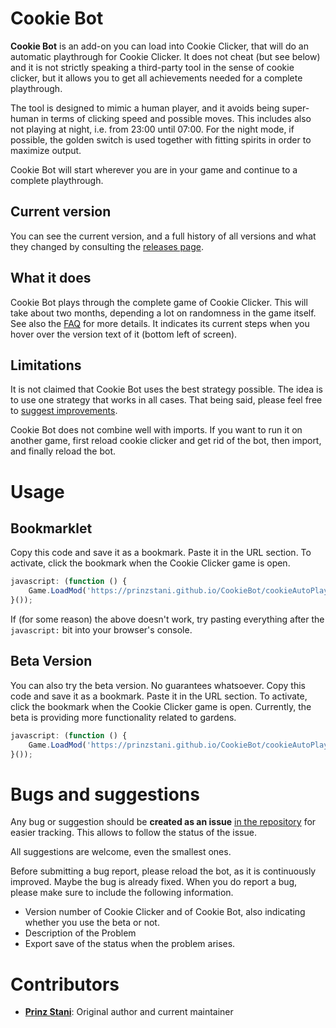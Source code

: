 # Cookie Bot
**Cookie Bot** is an add-on you can load  into Cookie Clicker, that will do an automatic playthrough for Cookie Clicker. It does not cheat (but see below) and it is not strictly speaking a third-party tool in the sense of cookie clicker, but it allows you to get all achievements needed for a complete playthrough.

The tool is designed to mimic a human player, and it avoids being super-human in terms of clicking speed and possible moves. This includes also not playing at night, i.e. from 23:00 until 07:00. For the night mode, if possible, the golden switch is used together with fitting spirits in order to maximize output.

Cookie Bot will start wherever you are in your game and continue to a complete playthrough.

## Current version

You can see the current version, and a full history of all versions and what they changed by consulting the [releases page](https://github.com/prinzstani/CookieBot/releases).

## What it does

Cookie Bot plays through the complete game of Cookie Clicker. This will take about two months, depending a lot on randomness in the game itself. See also the [FAQ](https://github.com/prinzstani/CookieBot/blob/master/FAQ.md) for more details. It indicates its current steps when you hover over the version text of it (bottom left of screen).

## Limitations

It is not claimed that Cookie Bot uses the best strategy possible. The idea is to use one strategy that works in all cases. That being said, please feel free to [suggest improvements](https://github.com/prinzstani/CookieBot).

Cookie Bot does not combine well with imports. If you want to run it on another game, first reload cookie clicker and get rid of the bot, then import, and finally reload the bot.

# Usage

## Bookmarklet

Copy this code and save it as a bookmark. Paste it in the URL section. To activate, click the bookmark when the Cookie Clicker game is open.

```javascript
javascript: (function () {
	Game.LoadMod('https://prinzstani.github.io/CookieBot/cookieAutoPlay.js');
}());
```

If (for some reason) the above doesn't work, try pasting everything after the <code>javascript:</code> bit into your browser's console.

## Beta Version

You can also try the beta version. No guarantees whatsoever. Copy this code and save it as a bookmark. Paste it in the URL section. To activate, click the bookmark when the Cookie Clicker game is open.
Currently, the beta is providing more functionality related to gardens.

```javascript
javascript: (function () {
	Game.LoadMod('https://prinzstani.github.io/CookieBot/cookieAutoPlayBeta.js');
}());
```

# Bugs and suggestions

Any bug or suggestion should be **created as an issue** [in the repository](https://github.com/prinzstani/CookieBot) for easier tracking. This allows to follow the status of the issue.

All suggestions are welcome, even the smallest ones.

Before submitting a bug report, please reload the bot, as it is continuously improved. Maybe the bug is already fixed. When you do report a bug, please make sure to include the following information.
* Version number of Cookie Clicker and of Cookie Bot, also indicating whether you use the beta or not.
* Description of the Problem
* Export save of the status when the problem arises.

# Contributors

* **[Prinz Stani](https://github.com/prinzstani)**: Original author and current maintainer